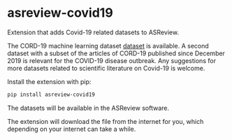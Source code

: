 # asreview-covid19

Extension that adds Covid-19 related datasets to ASReview.

The CORD-19 machine learning dataset [dataset](https://pages.semanticscholar.org/coronavirus-research) is available. A second dataset with a subset of the articles of CORD-19 published since December 2019 is relevant for the COVID-19 disease outbreak. 
Any suggestions for more datasets related to scientific literature on Covid-19 is welcome.

Install the extension with pip:

```bash
pip install asreview-covid19
```

The datasets will be available in the ASReview software.  

The extension will download the file from the internet for you, which depending on
your internet can take a while. 
